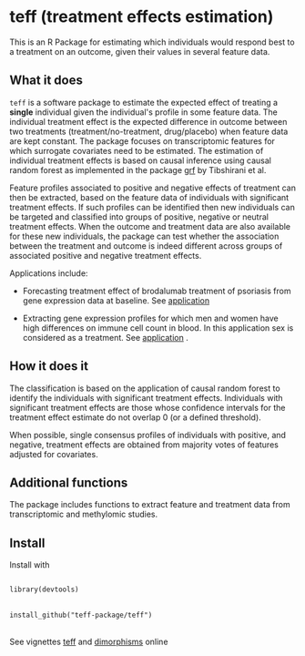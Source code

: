 # teff (treatment effects estimation)

This is an R Package for estimating which individuals would respond best to a treatment on an outcome, given their values in several feature data.

## What it does

<code>teff</code> is a software package to estimate the expected effect of treating a **single** individual given the individual's profile in some feature data. The individual treatment effect is the expected difference in outcome between two treatments (treatment/no-treatment, drug/placebo) when feature data are kept constant. The package focuses on transcriptomic features for which surrogate covariates need to be estimated. The estimation of individual treatment effects is based on causal inference using causal random forest as implemented in the package [grf](https://github.com/grf-labs/grf) by Tibshirani et al.

Feature profiles associated to positive and negative effects of treatment can then be extracted, based on the feature data of individuals with significant treatment effects. If such profiles can be identified then new individuals can be targeted and classified into groups of positive, negative or neutral treatment effects. When the outcome and treatment data are also available for these new individuals, the package can test whether the association between the treatment and outcome is indeed different across groups of associated positive and negative treatment effects. 

Applications include:

- Forecasting treatment effect of brodalumab treatment of psoriasis from gene expression data at baseline. See [application](https://alejandro-isglobal.github.io/teff/teff.html)

- Extracting gene expression profiles for which men and women have high differences on immune cell count in blood. In this application sex is considered as a treatment. See [application](https://alejandro-isglobal.github.io/teff/dimorphisms.html) .

## How it does it

The classification is based on the application of causal random forest to identify the individuals with significant treatment effects. Individuals with significant treatment effects are those whose confidence intervals for the treatment effect estimate do not overlap 0 (or a defined threshold). 

When possible, single consensus profiles of individuals with positive, and negative, treatment effects are obtained from majority votes of features adjusted for covariates.

## Additional functions

The package includes functions to extract feature and treatment data from transcriptomic and methylomic studies. 

## Install

Install with 


<code>
library(devtools)
</code>
</br><code>
install_github("teff-package/teff")
</code>


</br>See vignettes  [teff](https://alejandro-isglobal.github.io/teff/teff.html) and [dimorphisms](https://alejandro-isglobal.github.io/teff/dimorphisms.html) 
online
